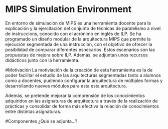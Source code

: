 # MIPS Simulation Environment
En entorno de simulación de MIPS es una herramienta docente para la explicación y la ejercitación del conjunto de técnicas de paralelismo a nivel de instruccions, conocido con el acrónimo en inglés de ILP. Se ha programado un diseño modular de la arquitectura MIPS que permite la ejecución segmentada de una instrucción, con el objetivo de ofrecer la posibilidad de comparar diferentes esnecarios. Estos escenarios son las propuestas de mejora sobre ILP. Además, se adjuntan unos recursos didácticos junto con la herramienta.

#Motivación
La motiviación de la creación de esta herramienta es la de poder facilitar el estudio de las arquitecturas segmentadas tanto a alumnos como a docentes, pudiendo configurar la arquitectura de múltiples formas y desarrollando nuevos módulos para esta esta arquitectura. 

Además, se pretende mejorar la comprensión de los conocimientos adquiridos en las asignaturas de arquitectura a través de la realización de prácticas y consolidar de forma más efectiva la relación de conocimientos entre distintas asignaturas.

#Componentes
¿Qué se adjunta...?


